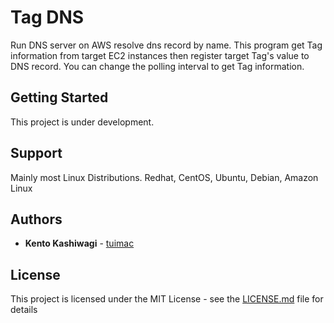 # Tag DNS

Run DNS server on AWS resolve dns record by name. This program get Tag information from target EC2 instances then register target Tag's value to DNS record. You can change the polling interval to get Tag information.

## Getting Started

This project is under development.

## Support

Mainly most Linux Distributions.
Redhat, CentOS, Ubuntu, Debian, Amazon Linux

## Authors

* **Kento Kashiwagi** - [tuimac](https://github.com/tuimac)

## License

This project is licensed under the MIT License - see the [LICENSE.md](LICENSE.md) file for details
